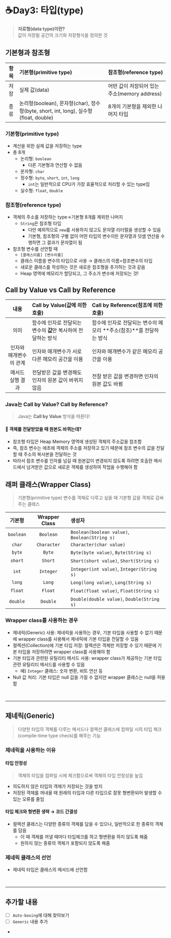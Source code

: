 # ☕Day3: 타입(type)
> **자료형(data type)이란?**  
> 값이 저장될 공간의 크기와 저장형식을 정의한 것
## 기본형과 참조형
|  항목   | 기본형(primitive type)                                                      | 참조형(reference type)              |
|:-----:|:------------------------------------------------------|:---------------------------------|
|  저장   | 실제 값(data)                                                               | 어떤 값이 저장되어 있는 주소(memory address) |
|  종류   | 논리형(boolean), 문자형(char), 정수형(byte, short, int, long), 실수형(float, double) |8개의 기본형을 제외한 나머지 타입|

### 기본형(primitive type)
- 계산을 위한 실제 값을 저장하는 type
- 총 8개
  - 논리형: `boolean`
    - 다른 기본형과 연산할 수 없음
  - 문자형: `char`
  - 정수형: `byte`, `short`, `int`, `long`
    - `int`는 일반적으로 CPU가 가장 효율적으로 처리할 수 있는 type임
  - 실수형: `float`, `double`

### 참조형(reference type)
- 객체의 주소를 저장하는 type→기본형 8개를 제외한 나머지
  - `String`은 참조형 타입
    - 다만 예외적으로 `new`를 사용하지 않고도 문자열 리터럴을 생성할 수 있음 
    - 기본형, 참조형의 구별 없이 어떤 타입의 변수이든 문자열과 덧셈 연산을 수행하면 그 결과가 문자열이 됨
- 참조형 변수를 선언할 때
  - `[클래스이름] [변수이름]`
  - 클래스 이름을 변수의 타입으로 사용 → 클래스의 이름=참조변수의 타입
  - 새로운 클래스를 작성하는 것은 새로운 참조형을 추가하는 것과 같음
  - Heap 영역에 메모리가 할당되고, 그 주소가 변수에 저장되는 것!

## Call by Value vs Call by Reference
|      내용      | Call by Value(값에 의한 호출)              | Call by Reference(참조에 의한 호출)             |
|:------------:|:-------------------------------------|:-----------------------------------------|
|      의미      | 함수에 인자로 전달되는 변수의 **값**만 복사하여 전달하는 방식 | 함수에 인자로 전달되는 변수의 메모리 **주소(참조)**를 전달하는 방식 |
| 인자와 매개변수의 관계 | 인자와 매개변수가 서로 다른 메모리 공간을 이용           | 인자와 매개변수가 같은 메모리 공간을 이용                  |
|  메서드 실행 결과   | 전달받은 값을 변경해도 인자의 원본 값이 바뀌지 않음        | 전잘 받은 값을 변경하면 인자의 원본 값도 바뀜               |


### Java는 Call by Value? Call by Reference?
> Java는 **Call by Value** 방식을 따른다!
#### 🤔 객체를 전달받았을 때 원본도 바뀌는데?
- 참조형 타입은 Heap Memory 영역에 생성된 객체의 주소값을 참조함
- 즉, 참조 변수는 애초에 객체의 주소를 저장하고 있기 때문에 참조 변수의 값을 전달할 때 주소의 복사본을 전달하는 것
- 따라서 참조 변수를 인자를 넘길 때 원본값이 변경되지 않도록 하려면 호출한 메서드에서 넘겨받은 값으로 새로운 객체를 생성하여 작업을 수행해야 함


## 래퍼 클래스(Wrapper Class)
> 기본형(primitive type) 변수를 객체로 다루고 싶을 때 기본형 값을 객체로 감싸주는 클래스

|    기본형    | Wrapper Class | 생성자                                           |
|:---------:|:-------------:|:----------------------------------------------|
| `boolean` |   `Boolean`   | `Boolean(boolean value)`, `Boolean(String s)` |
|  `char`   |  `Character`  | `Character(char value)`                       |
|  `byte`   |    `Byte`     | `Byte(byte value)`, `Byte(String s)`          |
|  `short`  |    `Short`    | `Short(short value)`, `Short(String s)`       |
|   `int`   |   `Integer`   | `Integer(int value)`, `Integer(String s)`     |
|  `long`   |    `Long`     | `Long(long value)`, `Long(String s)`          |
|  `float`  |    `Float`    | `Float(float value)`, `Float(String s)`       |
| `double`  |   `Double`    | `Double(double value)`, `Double(String s)`    |

### Wrapper class를 사용하는 경우
- 제네릭(Generic) 사용: 제네릭을 사용하는 경우, 기본 타입을 사용할 수 없기 때문에 wrapper class를 사용해서 제네릭에 기본 타입을 전달할 수 있움
- 컬렉션(Collection)에 기본 타입 저장: 컬렉션은 객체만 저장할 수 있기 때문에 기본 타입을 저장하려면 wrapper class를 사용해야 함
- 기본 타입과 관련된 유틸리티 메서드 사용: wrapper class가 제공하는 기본 타입 관련 유틸리티 메서드를 사용할 수 있음
  - 예) `Integer` 클래스: 숫자 변환, 비트 연산 등
- Null 값 처리: 기본 타입은 null 값을 가질 수 없지만 wrapper 클래스는 null을 허용함


<br>

---
## 제네릭(Generic)
> 다양한 타입의 객체를 다루는 메서드나 컬렉션 클래스에 컴파일 시의 타입 체크(compile-time type check)를 해주는 기능  
### 제네릭을 사용하는 이유
#### 타입 안정성
> 객체의 타입을 컴파일 시에 체크함으로써 객체의 타입 안정성을 높임
- 의도하지 않은 타입의 객체가 저장되는 것을 방지
- 저장된 객체를 꺼내올 때 원래의 타입과 다른 타입으로 잘못 형변환되어 발생할 수 있는 오류를 줄임
#### 타입 체크와 형변환 생략 → 코드 간결성
- 컬렉션 클래스는 다양한 종류의 객체를 담을 수 있으나, 일반적으로 한 종류의 객체를 담음
  - 이 때 객체를 꺼낼 때마다 타입체크를 하고 형변환을 하지 않도록 해줌
  - 원하지 않는 종류의 객체가 포함되지 않도록 해줌
### 제네릭 클래스의 선언
- 제네릭 타입은 클래스의 메서드에 선언함


<br>

---
## 추가할 내용  
- [ ] `Auto-boxing`에 대해 찾아보기
- [ ] `Generic` 내용 추가
- 